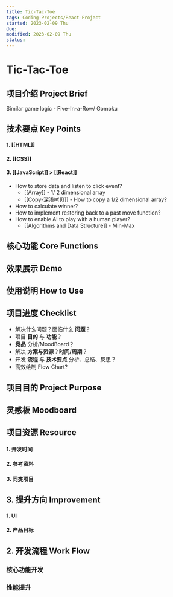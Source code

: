 ```yaml
---
title: Tic-Tac-Toe 
tags: Coding-Projects/React-Project   
started: 2023-02-09 Thu
due: 
modified: 2023-02-09 Thu
status: 
---
```

# Tic-Tac-Toe 
## 项目介绍 Project Brief
Similar game logic - Five-In-a-Row/ Gomoku
## 技术要点 Key Points
#### 1. [[HTML]]
#### 2. [[CSS]]
#### 3. [[JavaScript]] > [[React]]
- How to store data and listen to click event?
	- [[Array]] - 1/ 2 dimensional array
	- [[Copy-深浅拷贝]] - How to copy a 1/2 dimensional array?
- How to calculate winner?
- How to implement restoring back to a past move function? 
- How to enable AI to play with a human player?
	- [[Algorithms and Data Structure]] - Min-Max
## 核心功能 Core Functions
## 效果展示 Demo
## 使用说明 How to Use
## 项目进度 Checklist
- 解决什么问题？面临什么 **问题**？
- 项目 **目的** 与 **功能**？
- **竞品** 分析/MoodBoard？
- 解决 **方案与资源**？**时间/周期**？
- 开发 **流程** 与 **技术要点** 分析、总结、反思？
- 高效绘制 Flow Chart?
## 项目目的 Project Purpose
## 灵感板 Moodboard
## 项目资源 Resource
#### 1. 开发时间
#### 2. 参考资料
#### 3. 同类项目
## 3. 提升方向 Improvement
#### 1. UI
#### 2. 产品目标
## 2. 开发流程 Work Flow
### 核心功能开发
### 性能提升

